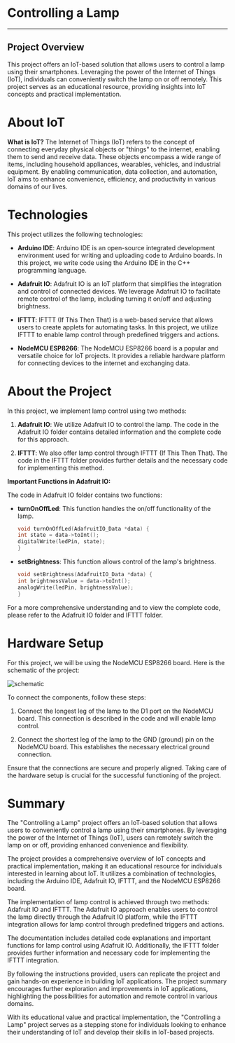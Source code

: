 # Controlling a Lamp
---

## Project Overview
This project offers an IoT-based solution that allows users to control a lamp using their smartphones. Leveraging the power of the Internet of Things (IoT), individuals can conveniently switch the lamp on or off remotely. This project serves as an educational resource, providing insights into IoT concepts and practical implementation.

# About IoT
**What is IoT?** The Internet of Things (IoT) refers to the concept of connecting everyday physical objects or "things" to the internet, enabling them to send and receive data. These objects encompass a wide range of items, including household appliances, wearables, vehicles, and industrial equipment. By enabling communication, data collection, and automation, IoT aims to enhance convenience, efficiency, and productivity in various domains of our lives.

# Technologies
This project utilizes the following technologies:

- **Arduino IDE**: Arduino IDE is an open-source integrated development environment used for writing and uploading code to Arduino boards. In this project, we write code using the Arduino IDE in the C++ programming language.

- **Adafruit IO**: Adafruit IO is an IoT platform that simplifies the integration and control of connected devices. We leverage Adafruit IO to facilitate remote control of the lamp, including turning it on/off and adjusting brightness.

- **IFTTT**: IFTTT (If This Then That) is a web-based service that allows users to create applets for automating tasks. In this project, we utilize IFTTT to enable lamp control through predefined triggers and actions.

- **NodeMCU ESP8266**: The NodeMCU ESP8266 board is a popular and versatile choice for IoT projects. It provides a reliable hardware platform for connecting devices to the internet and exchanging data.


# About the Project
In this project, we implement lamp control using two methods:

1. **Adafruit IO**: We utilize Adafruit IO to control the lamp. The code in the Adafruit IO folder contains detailed information and the complete code for this approach.

2. **IFTTT**: We also offer lamp control through IFTTT (If This Then That). The code in the IFTTT folder provides further details and the necessary code for implementing this method.

**Important Functions in Adafruit IO:**

The code in Adafruit IO folder contains two functions:

- **turnOnOffLed**: This function handles the on/off functionality of the lamp.

 	```cpp
    void turnOnOffLed(AdafruitIO_Data *data) {
    int state = data->toInt();
    digitalWrite(ledPin, state);
    } 
    

- **setBrightness**: This function allows control of the lamp's brightness.

 	```cpp
    void setBrightness(AdafruitIO_Data *data) {
    int brightnessValue = data->toInt();
    analogWrite(ledPin, brightnessValue);
    }

 For a more comprehensive understanding and to view the complete code, please refer to the Adafruit IO folder and IFTTT folder.

# Hardware Setup

For this project, we will be using the NodeMCU ESP8266 board. Here is the schematic of the project:

![schematic](C:\Users\mit\Desktop)

To connect the components, follow these steps:

1. Connect the longest leg of the lamp to the D1 port on the NodeMCU board. This connection is described in the code and will enable lamp control.

2. Connect the shortest leg of the lamp to the GND (ground) pin on the NodeMCU board. This establishes the necessary electrical ground connection.

Ensure that the connections are secure and properly aligned. Taking care of the hardware setup is crucial for the successful functioning of the project.

# Summary
The "Controlling a Lamp" project offers an IoT-based solution that allows users to conveniently control a lamp using their smartphones. By leveraging the power of the Internet of Things (IoT), users can remotely switch the lamp on or off, providing enhanced convenience and flexibility.

The project provides a comprehensive overview of IoT concepts and practical implementation, making it an educational resource for individuals interested in learning about IoT. It utilizes a combination of technologies, including the Arduino IDE, Adafruit IO, IFTTT, and the NodeMCU ESP8266 board.

The implementation of lamp control is achieved through two methods: Adafruit IO and IFTTT. The Adafruit IO approach enables users to control the lamp directly through the Adafruit IO platform, while the IFTTT integration allows for lamp control through predefined triggers and actions.

The documentation includes detailed code explanations and important functions for lamp control using Adafruit IO. Additionally, the IFTTT folder provides further information and necessary code for implementing the IFTTT integration.

By following the instructions provided, users can replicate the project and gain hands-on experience in building IoT applications. The project summary encourages further exploration and improvements in IoT applications, highlighting the possibilities for automation and remote control in various domains.

With its educational value and practical implementation, the "Controlling a Lamp" project serves as a stepping stone for individuals looking to enhance their understanding of IoT and develop their skills in IoT-based projects.
